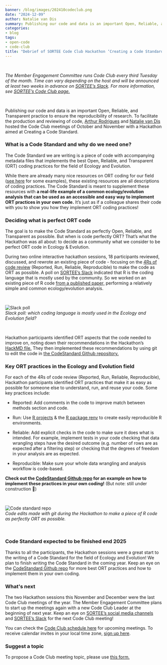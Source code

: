 ```yaml
---
banner: /blog/images/202410codeclub.png
date: "2024-12-09"
author: Natalie van Dis
summary: Publishing our code and data is an important Open, Reliable, and Transparent practice to ensure the reproducibility of research. To facilitate the production and reviewing of code, Arthur Rodrigues and Natalie van Dis hosted the Code Club meetings of October and November with a Hackathon aimed at Creating a Code Standard.
categories:
- blog
tags: 
- open-code
- code-club
title: "Debrief of SORTEE Code Club Hackathon ‘Creating a Code Standard’" 
---
```

&nbsp;

*The Member Engagement Committee runs Code Club every third Tuesday of the month. Time can vary depending on the host and will be announced at least two weeks in advance on [SORTEE’s Slack](https://sortee.org/join). For more information, see [SORTEE’s Code Club page.](https://www.sortee.org/code_club/)*   

&nbsp;

Publishing our code and data is an important 
Open, Reliable, and Transparent practice to ensure the reproducibility of research. 
To facilitate the production and reviewing of code, 
[Arthur Rodrigues](https://avrodrigues.github.io/) and [Natalie van Dis](https://scholar.google.com/citations?user=UTC6iJMAAAAJ&hl=nl&oi=ao) hosted the Code Club meetings of 
October and November with a Hackathon aimed at Creating a Code Standard.  

### What is a Code Standard and why do we need one?
The Code Standard we are writing is a piece of code with accompanying metadata files 
that implements the best Open, Reliable, and Transparent (ORT) coding practices 
for the field of Ecology and Evolution. 

While there are already many nice resources on ORT coding for our field 
([see here](https://hackmd.io/@8fJ_d1O7Thq_0GNEZ0O-MA/SJqbq-ZkJl#Useful-links) for some examples), 
these existing resources are all descriptions of coding practices. 
The Code Standard is meant to supplement these resources with **a real-life example 
of a common ecology/evolution analysis that can be used as an accessible 
and easy way to implement ORT practices in your own code.** 
It’s just as if a colleague shares their code with you to show you how they 
implement ORT coding practices!

### Deciding what is perfect ORT code
The goal is to make the Code Standard as perfectly Open, Reliable, and Transparent as possible. 
But when is code perfectly ORT? 
That’s what the Hackathon was all about: to decide as a community what we consider 
to be perfect ORT code in Ecology & Evolution. 

During two online interactive hackathon sessions, 18 participants reviewed, 
discussed, and rewrote an existing piece of code - 
focusing on the [4Rs of code review](https://www.sortee.org/blog/2024/03/06/2024_code_club_kickoff/) (Reported, Run, Reliable, Reproducible) 
to make the code as ORT as possible. A poll on [SORTEE’s Slack](https://sortee.org/join) indicated 
that R is the coding language that is mostly used by the community. 
So we worked on an existing piece of R code [from a published paper,](https://doi.org/10.1098/rspb.2023.0414)
performing a relatively simple and common ecology/evolution analysis.

&nbsp;

![Slack poll](/blog/images/202410codeclub.png)    
*Slack poll: which coding language is mostly used in the Ecology and Evolution field?*

&nbsp;

Hackathon participants identified ORT aspects that the code needed to improve on, 
noting down their recommendations in the Hackathon’s [HackMD file.](https://hackmd.io/@8fJ_d1O7Thq_0GNEZ0O-MA/SJqbq-ZkJl) 
They then implemented these recommendations by using git to edit the code in 
[the CodeStandard Github repository.](https://github.com/SORTEE/CodeStandard)

### Key ORT practices in the Ecology and Evolution field
For each of the 4Rs of code review (Reported, Run, Reliable, Reproducible), 
Hackathon participants identified ORT practices that make it as easy as possible 
for someone else to understand, run, and reuse your code. 
Some key practices include:

- Reported: Add comments in the code to improve match between methods section and code.

- Run: Use [R projects](https://bookdown.org/ndphillips/YaRrr/projects-in-rstudio.html) & the [R package renv](https://rstudio.github.io/renv/articles/renv.html) to create easily reproducible R environments.

- Reliable: Add explicit checks in the code to make sure it does what is intended. 
For example, implement tests in your code checking that data wrangling steps have the desired outcome (e.g. number of rows are as expected after a filtering step) or checking that the degrees of freedom in your analysis are as expected.

- Reproducible: Make sure your whole data wrangling and analysis workflow is code-based.

**Check out the [CodeStandard Github repo](https://github.com/SORTEE/CodeStandard) for an example on how to implement these practices in your own coding!** (But note: still under construction 🙂)

&nbsp;

![Code standard repo](/blog/images/202410_2_codeclub.png)   
*Code edits made with git during the Hackathon to make a piece of R code as perfectly ORT as possible.*

&nbsp;

### Code Standard expected to be finished end 2025
Thanks to all the participants, 
the Hackathon sessions were a great start to the writing of a Code Standard 
for the field of Ecology and Evolution! 
We plan to finish writing the Code Standard in the coming year. 
Keep an eye on the [CodeStandard Github repo](https://github.com/SORTEE/CodeStandard) for more best ORT practices and how to implement them 
in your own coding.

### What's next
The two Hackathon sessions this November and December were the last Code Club meetings of the year. 
The Member Engagement Committee plans to start up the meetings again with a new Code Club Leader at the beginning of next year. 
Keep an eye on [SORTEE’s social media channels](https://linktr.ee/sortecoevo) and [SORTEE’s Slack](https://sortee.org/join/) for the next Code Club meeting!

You can check the [Code Club schedule here](https://docs.google.com/spreadsheets/d/1rOOOE7ghPduwtFftG0DJJf0DXVigAdcmQ0xdEwbKQXo/edit?usp=sharing) for upcoming meetings. 
To receive calendar invites in your local time zone, [sign up here](https://forms.gle/yKrEm6xAKZtom5kt7).    

### Suggest a topic
To propose a Code Club meeting topic, please use [this form.](https://forms.gle/eZy81dUymiZNJetu8)

